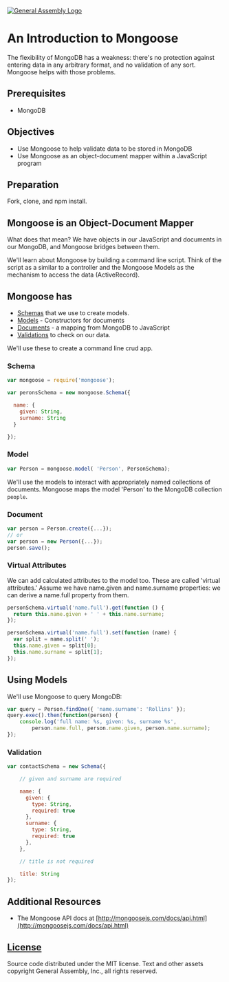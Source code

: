 [![General Assembly Logo](https://camo.githubusercontent.com/1a91b05b8f4d44b5bbfb83abac2b0996d8e26c92/687474703a2f2f692e696d6775722e636f6d2f6b6538555354712e706e67)](https://generalassemb.ly/education/web-development-immersive)

# An Introduction to Mongoose

The flexibility of MongoDB has a weakness:
 there's no protection against entering data in any arbitrary format,
 and no validation of any sort.
Mongoose helps with those problems.

## Prerequisites

-   MongoDB

## Objectives

-   Use Mongoose to help validate data to be stored in MongoDB
-   Use Mongoose as an object-document mapper within a JavaScript program

## Preparation

Fork, clone, and npm install.

## Mongoose is an Object-Document Mapper

What does that mean?
We have objects in our JavaScript and documents in our MongoDB,
 and Mongoose bridges between them.

We'll learn about Mongoose by building a command line script.
Think of the script as a similar to a controller
 and the Mongoose Models as the mechanism to access the data (ActiveRecord).

## Mongoose has

-   [Schemas](http://mongoosejs.com/docs/guide.html)
     that we use to create models.
-   [Models](http://mongoosejs.com/docs/models.html) -
     Constructors for documents
-   [Documents](http://mongoosejs.com/docs/documents.html) -
     a mapping from MongoDB to JavaScript
-   [Validations](http://mongoosejs.com/docs/validation.html)
     to check on our data.

We'll use these to create a command line crud app.

### Schema

```js
var mongoose = require('mongoose');

var peronsSchema = new mongoose.Schema({

  name: {
    given: String,
    surname: String
  }

});
```

### Model

```javascript
var Person = mongoose.model( 'Person', PersonSchema);

```

We'll use the models to interact with
 appropriately named collections of documents.
Mongoose maps the model 'Person' to the MongoDB collection `people`.

### Document

```javascript
var person = Person.create({...});
// or
var person = new Person({...});
person.save();
```

### Virtual Attributes

We can add calculated attributes to the model too.
These are called 'virtual attributes.'
Assume we have name.given and name.surname properties:
 we can derive a name.full property from them.

```js
personSchema.virtual('name.full').get(function () {
  return this.name.given + ' ' + this.name.surname;
});

personSchema.virtual('name.full').set(function (name) {
  var split = name.split(' ');
  this.name.given = split[0];
  this.name.surname = split[1];
});
```

## Using Models

We'll use Mongoose to query MongoDB:

```javascript
var query = Person.findOne({ 'name.surname': 'Rollins' });
query.exec().then(function(person) {
    console.log('full name: %s, given: %s, surname %s',
        person.name.full, person.name.given, person.name.surname);
});
```

### Validation

```javascript
var contactSchema = new Schema({

    // given and surname are required

    name: {
      given: {
        type: String,
        required: true
      },
      surname: {
        type: String,
        required: true
      },
    },

    // title is not required

    title: String
});
```

## Additional Resources

-   The Mongoose API docs at [http://mongoosejs.com/docs/api.html](http://mongoosejs.com/docs/api.html)

## [License](LICENSE)

Source code distributed under the MIT license. Text and other assets copyright
General Assembly, Inc., all rights reserved.

